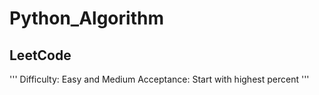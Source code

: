 # Python_Algorithm

## LeetCode
'''
Difficulty: Easy and Medium
Acceptance: Start with highest percent
'''
